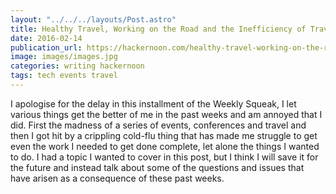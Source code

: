 ```yaml
---
layout: "../../../layouts/Post.astro"
title: Healthy Travel, Working on the Road and the Inefficiency of Travel
date: 2016-02-14
publication_url: https://hackernoon.com/healthy-travel-working-on-the-road-and-the-inefficiency-of-travel-ab40e43c9298
image: images/images.jpg
categories: writing hackernoon
tags: tech events travel
---
```


I apologise for the delay in this installment of the Weekly Squeak, I let various things get the better of me in the past weeks and am annoyed that I did. First the madness of a series of events, conferences and travel and then I got hit by a crippling cold-flu thing that has made me struggle to get even the work I needed to get done complete, let alone the things I wanted to do. I had a topic I wanted to cover in this post, but I think I will save it for the future and instead talk about some of the questions and issues that have arisen as a consequence of these past weeks.
